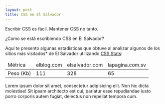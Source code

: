 ```yaml
---
layout: post
title: CSS en El Salvador
---
```


Escribir CSS es fácil. Mantener CSS no tanto.

¿Como se está escribiendo CSS en El Salvador?

Aquí te presento algunas estadísticas que obtuve al analizar algunos de los sitios más visitados* de El Salvador utilizando [CSS Stats](http://cssstats.com/):

<table class="f6 collapse ba b--light-gray w-100">
  <thead>
    <tr>
      <td class="pa2 b ba b--light-gray w-40">Métrica</td>
      <td class="pa2 b ba b--light-gray w-20">elblog.com</td>
      <td class="pa2 b ba b--light-gray w-20">elsalvador.com</td>
      <td class="pa2 b ba b--light-gray w-20">lapagina.com.sv</td>
    </tr>
  </thead>
  <tbody>
    <tr>
      <td class="pv1 ba b--light-gray ph2">Peso (Kb)</td>
      <td class="pv1 ba b--light-gray ph2">111</td>
      <td class="pv1 ba b--light-gray ph2">328</td>
      <td class="pv1 ba b--light-gray ph2">65</td>
    </tr>
  </tbody>
</table>

Lorem ipsum dolor sit amet, consectetur adipisicing elit. Non hic dicta molestiae! Sit ipsam architecto est qui, pariatur esse repudiandae iusto porro corporis autem fugiat, delectus non repellat tempora cum.
